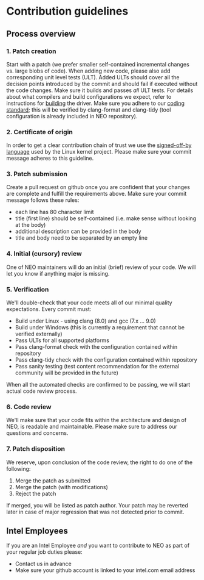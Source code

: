 <!---

Copyright (C) 2020-2021 Intel Corporation

SPDX-License-Identifier: MIT

-->

# Contribution guidelines

## Process overview

### 1. Patch creation

Start with a patch (we prefer smaller self-contained incremental changes vs. large blobs of code).
When adding new code, please also add corresponding unit level tests (ULT). Added ULTs should cover
all the decision points introduced by the commit and should fail if executed without the code changes.
Make sure it builds and passes _all_ ULT tests. For details about what compilers
and build configurations we expect, refer to instructions for
[building](https://github.com/intel/compute-runtime/blob/master/BUILD.md) the driver.
Make sure you adhere to our
[coding standard](https://github.com/intel/compute-runtime/blob/master/GUIDELINES.md);
this will be verified by clang-format and clang-tidy
(tool configuration is already included in NEO repository).

### 2. Certificate of origin
In order to get a clear contribution chain of trust we use the
[signed-off-by language](https://01.org/community/signed-process) used by the Linux kernel project.
Please make sure your commit message adheres to this guideline.

### 3. Patch submission

Create a pull request on github once you are confident that your changes are complete and fulfill
the requirements above. Make sure your commit message follows these rules:
* each line has 80 character limit
* title (first line) should be self-contained (i.e. make sense without looking at the body)
* additional description can be provided in the body
* title and body need to be separated by an empty line

### 4. Initial (cursory) review

One of NEO maintainers will do an initial (brief) review of your code.
We will let you know if anything major is missing.

### 5. Verification

We'll double-check that your code meets all of our minimal quality expectations. Every commit must:
* Build under Linux - using clang (8.0) and gcc (7.x ... 9.0)
* Build under Windows (this is currently a requirement that cannot be verified externally)
* Pass ULTs for all supported platforms
* Pass clang-format check with the configuration contained within repository
* Pass clang-tidy check with the configuration contained within repository
* Pass sanity testing
(test content recommendation for the external community will be provided in the future)

When all the automated checks are confirmed to be passing, we will start actual code review process.

### 6. Code review

We'll make sure that your code fits within the architecture and design of NEO, is readable
and maintainable. Please make sure to address our questions and concerns.

### 7. Patch disposition

We reserve, upon conclusion of the code review, the right to do one of the following:
1. Merge the patch as submitted
1. Merge the patch (with modifications)
1. Reject the patch

If merged, you will be listed as patch author.
Your patch may be reverted later in case of major regression that was not detected prior to commit.

## Intel Employees

If you are an Intel Employee *and* you want to contribute to NEO as part of your regular job duties
please:
* Contact us in advance
* Make sure your github account is linked to your intel.com email address